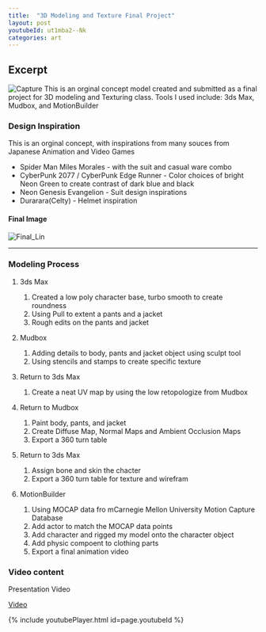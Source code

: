 ```yaml
---
title:  "3D Modeling and Texture Final Project"
layout: post
youtubeId: ut1mba2--Nk
categories: art
---
```


## Excerpt
![Capture](https://user-images.githubusercontent.com/29043325/208280075-b8ca92b8-3172-4ba1-a300-fed8a2293cb8.PNG)
This is an orginal concept model created and submitted as a final project for 3D modeling and Texturing class.
Tools I used include: 3ds Max, Mudbox, and MotionBuilder



### Design Inspiration

This is an orginal concept, with inspirations from many souces from Japanese Animation and Video Games

* Spider Man Miles Morales - with the suit and casual ware combo
* CyberPunk 2077 / CyberPunk Edge Runner - Color choices of bright Neon Green to create contrast of dark blue and black
* Neon Genesis Evangelion - Suit design inspirations
* Durarara(Celty) - Helmet inspiration

#### Final Image

![Final_Lin](https://user-images.githubusercontent.com/29043325/208264531-3d344536-babe-483c-b6c0-e6c133274a0e.jpg)

------------------------------------------------------------------------------------------------------------------------

### Modeling Process

1. 3ds Max
    1. Created a low poly character base, turbo smooth to create roundness
    2. Using Pull to extent a pants and a jacket 
    3. Rough edits on the pants and jacket
   
2. Mudbox
    1. Adding details to body, pants and jacket object using sculpt tool
    2. Using stencils and stamps to create specific texture

3. Return to 3ds Max
    1. Create a neat UV map by using the low retopologize from Mudbox

4. Return to Mudbox
    1. Paint body, pants, and jacket
    2. Create Diffuse Map, Normal Maps and Ambient Occlusion Maps
    3. Export a 360 turn table

5. Return to 3ds Max
    1. Assign bone and skin the chacter
    2. Export a 360 turn table for texture and wirefram

6. MotionBuilder
    1. Using MOCAP data fro mCarnegie Mellon University Motion Capture Database 
    2. Add actor to match the MOCAP data points
    3. Add character and rigged my model onto the character object
    4. Add physic compoent to clothing parts
    5. Export a final animation video

### Video content

Presentation Video

[Video](https://www.youtube.com/watch?v=ut1mba2--Nk)

{% include youtubePlayer.html id=page.youtubeId %}

